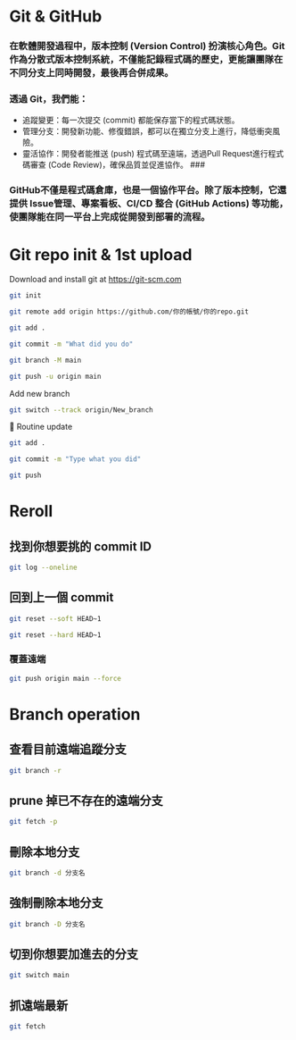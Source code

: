 # Git & GitHub #
### 在軟體開發過程中，版本控制 (Version Control) 扮演核心角色。Git 作為分散式版本控制系統，不僅能記錄程式碼的歷史，更能讓團隊在不同分支上同時開發，最後再合併成果。 ###

### 透過 Git，我們能：
- 追蹤變更：每一次提交 (commit) 都能保存當下的程式碼狀態。
- 管理分支：開發新功能、修復錯誤，都可以在獨立分支上進行，降低衝突風險。
- 靈活協作：開發者能推送 (push) 程式碼至遠端，透過Pull Request進行程式碼審查 (Code Review)，確保品質並促進協作。 ###

### GitHub不僅是程式碼倉庫，也是一個協作平台。除了版本控制，它還提供 Issue管理、專案看板、CI/CD 整合 (GitHub Actions) 等功能，使團隊能在同一平台上完成從開發到部署的流程。 ###



# Git repo init & 1st upload #
Download and install git at https://git-scm.com
```bash
git init
```
```bash
git remote add origin https://github.com/你的帳號/你的repo.git
```
```bash
git add .
```
```bash
git commit -m "What did you do"
```
```bash
git branch -M main
```
```bash
git push -u origin main
```
Add new branch
```bash
git switch --track origin/New_branch
```
📮 Routine update
```bash
git add .
```
```bash
git commit -m "Type what you did"
```
```bash
git push
```



# Reroll #
## 找到你想要挑的 commit ID ##
```bash
git log --oneline
```

## 回到上一個 commit ##

```bash
git reset --soft HEAD~1
```
```bash
git reset --hard HEAD~1
```

### 覆蓋遠端 ##
```bash
git push origin main --force
```

# Branch operation #
## 查看目前遠端追蹤分支 ##
```bash
git branch -r
```

## prune 掉已不存在的遠端分支 ##
```bash
git fetch -p
```

## 刪除本地分支 ##
```bash
git branch -d 分支名
```

## 強制刪除本地分支 ##
```bash
git branch -D 分支名
```

## 切到你想要加進去的分支 ##
```bash
git switch main
```

## 抓遠端最新 ##
```bash
git fetch
```